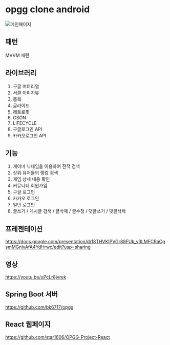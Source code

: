 # opgg clone android



![메인페이지](https://img1.daumcdn.net/thumb/R1280x0/?scode=mtistory2&fname=https%3A%2F%2Fblog.kakaocdn.net%2Fdn%2FAdn7L%2FbtqHXC3R25X%2FAxJ8MV8ckXS4jFdkYS6UXk%2Fimg.png)



## 패턴

MVVM 패턴



## 라이브러리

1. 구글 머터리얼
2. 서클 이미지뷰
3. 롬복
4. 글라이드
5. 레트로핏
6. GSON
7. LIFECYCLE
8. 구글로그인 API
9. 카카오로그인 API





## 기능

1. 게이머 닉네임을 이용하여 전적 검색
2. 상위 유저들의 랭킹 검색
3. 게임 상세 내용 확인
4. 커뮤니티 회원가입
5. 구글 로그인
6. 카카오 로그인
7. 일반 로그인
8. 글쓰기 / 게시글 검색 / 글삭제 / 글수정 / 댓글쓰기 / 댓글삭제 



## 프레젠테이션

https://docs.google.com/presentation/d/18THVKIPVGr88FUk_v3LMFCRaCgsmMGnlvAfA4YdHrwc/edit?usp=sharing



## 영상

https://youtu.be/uPcLr8jvrek



## Spring Boot 서버

https://github.com/bk6717/opgg



## React 웹페이지

https://github.com/star1606/OPGG-Project-React
